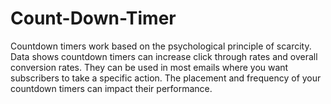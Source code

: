 # Count-Down-Timer
Countdown timers work based on the psychological principle of scarcity. Data shows countdown timers can increase click through rates and overall conversion rates. They can be used in most emails where you want subscribers to take a specific action. The placement and frequency of your countdown timers can impact their performance.
